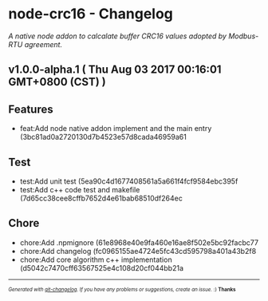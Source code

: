 # node-crc16 - Changelog

_A native node addon to calcalate buffer CRC16 values adopted by Modbus-RTU agreement._

## v1.0.0-alpha.1  ( Thu Aug 03 2017 00:16:01 GMT+0800 (CST) )


## Features
  - feat:Add node native addon implement and the main entry (3bc81ad0a2720130d7b4523e57d8cada46959a61



## Test
  - test:Add unit test (5ea90c4d1677408561a5a661f4fcf9584ebc395f
  - test:Add c++ code test and makefile (7d65cc38cee8cffb7652d4e61bab68510df264ec



## Chore
  - chore:Add .npmignore (61e8968e40e9fa460e16ae8f502e5bc92facbc77
  - chore:Add changelog (fc0965155ae4724e5fc43cd595798a401a43b2f8
  - chore:Add core algorithm c++ implementation (d5042c7470cff63567525e4c108d20cf044bb21a




---
<sub><sup>*Generated with [git-changelog](https://github.com/rafinskipg/git-changelog). If you have any problems or suggestions, create an issue.* :) **Thanks** </sub></sup>

